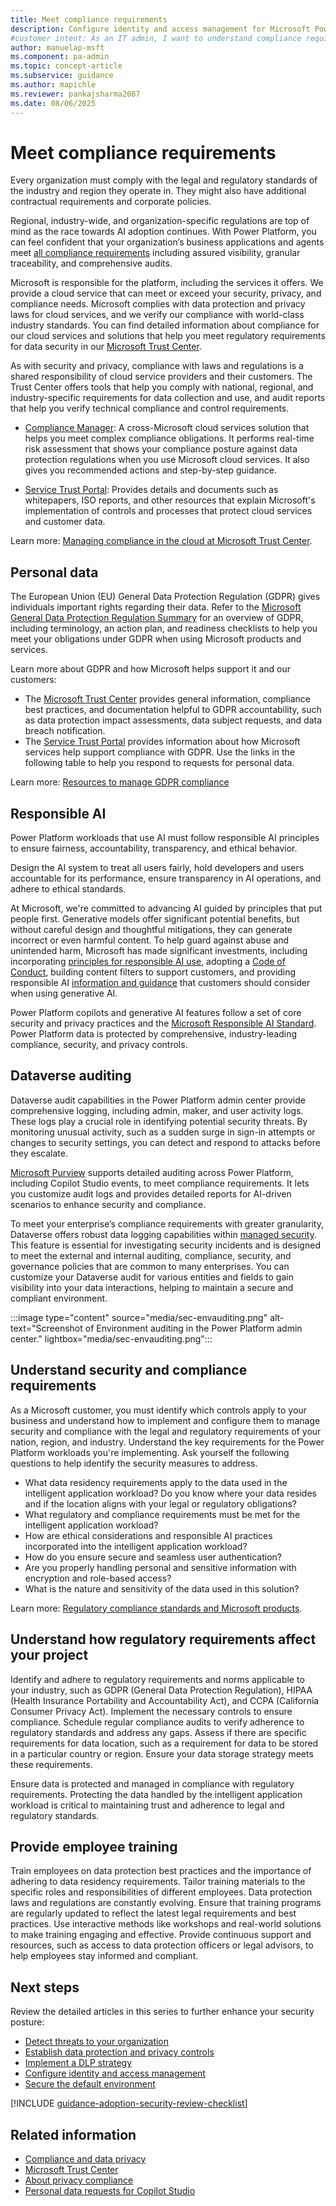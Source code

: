 ```yaml
---
title: Meet compliance requirements
description: Configure identity and access management for Microsoft Power Platform to ensure secure access to resources.
#customer intent: As an IT admin, I want to understand compliance requirements for Power Platform so that I can meet legal and regulatory standards.  
author: manuelap-msft
ms.component: pa-admin
ms.topic: concept-article
ms.subservice: guidance
ms.author: mapichle
ms.reviewer: pankajsharma2087
ms.date: 08/06/2025
---
```


# Meet compliance requirements

Every organization must comply with the legal and regulatory standards of the industry and region they operate in. They might also have additional contractual requirements and corporate policies.

Regional, industry-wide, and organization-specific regulations are top of mind as the race towards AI adoption continues. With Power Platform, you can feel confident that your organization’s business applications and agents meet [all compliance requirements](/power-platform/admin/wp-compliance-data-privacy) including assured visibility, granular traceability, and comprehensive audits.

Microsoft is responsible for the platform, including the services it offers. We provide a cloud service that can meet or exceed your security, privacy, and compliance needs. Microsoft complies with data protection and privacy laws for cloud services, and we verify our compliance with world-class industry standards. You can find detailed information about compliance for our cloud services and solutions that help you meet regulatory requirements for data security in our [Microsoft Trust Center](https://www.microsoft.com/trust-center).

As with security and privacy, compliance with laws and regulations is a shared responsibility of cloud service providers and their customers. The Trust Center offers tools that help you comply with national, regional, and industry-specific requirements for data collection and use, and audit reports that help you verify technical compliance and control requirements.

- [Compliance Manager](https://servicetrust.microsoft.com/ComplianceManager/V3): A cross-Microsoft cloud services solution that helps you meet complex compliance obligations. It performs real-time risk assessment that shows your compliance posture against data protection regulations when you use Microsoft cloud services. It also gives you recommended actions and step-by-step guidance.

- [Service Trust Portal](https://servicetrust.microsoft.com/): Provides details and documents such as whitepapers, ISO reports, and other resources that explain Microsoft's implementation of controls and processes that protect cloud services and customer data.

Learn more: [Managing compliance in the cloud at Microsoft Trust Center](https://www.microsoft.com/trust-center/compliance/compliance-overview).

## Personal data

The European Union (EU) General Data Protection Regulation (GDPR) gives individuals important rights regarding their data. Refer to the [Microsoft General Data Protection Regulation Summary](/compliance/regulatory/gdpr) for an overview of GDPR, including terminology, an action plan, and readiness checklists to help you meet your obligations under GDPR when using Microsoft products and services.

Learn more about GDPR and how Microsoft helps support it and our customers:

- The [Microsoft Trust Center](/dynamics365/guidance/implementation-guide/security) provides general information, compliance best practices, and documentation helpful to GDPR accountability, such as data protection impact assessments, data subject requests, and data breach notification.
- The [Service Trust Portal](https://servicetrust.microsoft.com/ViewPage/GDPRGetStarted) provides information about how Microsoft services help support compliance with GDPR. Use the links in the following table to help you respond to requests for personal data.

Learn more: [Resources to manage GDPR compliance](/power-platform/admin/wp-compliance-data-privacy#resources-to-manage-gdpr-compliance)

## Responsible AI

Power Platform workloads that use AI must follow responsible AI principles to ensure fairness, accountability, transparency, and ethical behavior.

Design the AI system to treat all users fairly, hold developers and users accountable for its performance, ensure transparency in AI operations, and adhere to ethical standards.

At Microsoft, we're committed to advancing AI guided by principles that put people first. Generative models offer significant potential benefits, but without careful design and thoughtful mitigations, they can generate incorrect or even harmful content. To help guard against abuse and unintended harm, Microsoft has made significant investments, including incorporating [principles for responsible AI use](https://www.microsoft.com/ai/responsible-ai?activetab=pivot1:primaryr6), adopting a [Code of Conduct](/legal/cognitive-services/openai/code-of-conduct?context=/azure/ai-services/openai/context/context), building content filters to support customers, and providing responsible AI [information and guidance](/legal/cognitive-services/openai/transparency-note?context=%2Fazure%2Fai-services%2Fopenai%2Fcontext%2Fcontext&tabs=image) that customers should consider when using generative AI.

Power Platform copilots and generative AI features follow a set of core security and privacy practices and the [Microsoft Responsible AI Standard](https://www.microsoft.com/ai/principles-and-approach). Power Platform data is protected by comprehensive, industry-leading compliance, security, and privacy controls.

## Dataverse auditing

Dataverse audit capabilities in the Power Platform admin center provide comprehensive logging, including admin, maker, and user activity logs. These logs play a crucial role in identifying potential security threats. By monitoring unusual activity, such as a sudden surge in sign-in attempts or changes to security settings, you can detect and respond to attacks before they escalate.

[Microsoft Purview](/purview/register-scan-dataverse?) supports detailed auditing across Power Platform, including Copilot Studio events, to meet compliance requirements. It lets you customize audit logs and provides detailed reports for AI-driven scenarios to enhance security and compliance.

To meet your enterprise’s compliance requirements with greater granularity, Dataverse offers robust data logging capabilities within [managed security](/power-platform/admin/security/managed-security). This feature is essential for investigating security incidents and is designed to meet the external and internal auditing, compliance, security, and governance policies that are common to many enterprises. You can customize your Dataverse audit for various entities and fields to gain visibility into your data interactions, helping to maintain a secure and compliant environment.

<!-- Need to update or remove. Threat detection no longer visible in UI. Is this now under Security > Compliance? -->

:::image type="content" source="media/sec-envauditing.png" alt-text="Screenshot of Environment auditing in the Power Platform admin center." lightbox="media/sec-envauditing.png":::

## Understand security and compliance requirements

As a Microsoft customer, you must identify which controls apply to your business and understand how to implement and configure them to manage security and compliance with the legal and regulatory requirements of your nation, region, and industry. Understand the key requirements for the Power Platform workloads you're implementing. Ask yourself the following questions to help identify the security measures to address.

- What data residency requirements apply to the data used in the intelligent application workload? Do you know where your data resides and if the location aligns with your legal or regulatory obligations?
- What regulatory and compliance requirements must be met for the intelligent application workload?
- How are ethical considerations and responsible AI practices incorporated into the intelligent application workload?
- How do you ensure secure and seamless user authentication?
- Are you properly handling personal and sensitive information with encryption and role-based access?
- What is the nature and sensitivity of the data used in this solution?

Learn more: [Regulatory compliance standards and Microsoft products](https://www.microsoft.com/trust-center/compliance/compliance-overview?rtc=1).

## Understand how regulatory requirements affect your project

Identify and adhere to regulatory requirements and norms applicable to your industry, such as GDPR (General Data Protection Regulation), HIPAA (Health Insurance Portability and Accountability Act), and CCPA (California Consumer Privacy Act). Implement the necessary controls to ensure compliance. Schedule regular compliance audits to verify adherence to regulatory standards and address any gaps. Assess if there are specific requirements for data location, such as a requirement for data to be stored in a particular country or region. Ensure your data storage strategy meets these requirements.

Ensure data is protected and managed in compliance with regulatory requirements. Protecting the data handled by the intelligent application workload is critical to maintaining trust and adherence to legal and regulatory standards.

## Provide employee training

Train employees on data protection best practices and the importance of adhering to data residency requirements. Tailor training materials to the specific roles and responsibilities of different employees. Data protection laws and regulations are constantly evolving. Ensure that training programs are regularly updated to reflect the latest legal requirements and best practices. Use interactive methods like workshops and real-world solutions to make training engaging and effective. Provide continuous support and resources, such as access to data protection officers or legal advisors, to help employees stay informed and compliant.

## Next steps

Review the detailed articles in this series to further enhance your security posture:

- [Detect threats to your organization](threat-detection.md)
- [Establish data protection and privacy controls](data-protection.md)
- [Implement a DLP strategy](dlp-strategy.md)
- [Configure identity and access management](conditional-access.md)
- [Secure the default environment](secure-default-environment.md)

[!INCLUDE [guidance-adoption-security-review-checklist](../../includes/guidance-adoption-security-review-checklist.md)]

## Related information

- [Compliance and data privacy](/power-platform/admin/wp-compliance-data-privacy)
- [Microsoft Trust Center](https://www.microsoft.com/trustcenter)
- [About privacy compliance](/power-platform/admin/about-privacy)
- [Personal data requests for Copilot Studio](/microsoft-copilot-studio/personal-data-summary)
